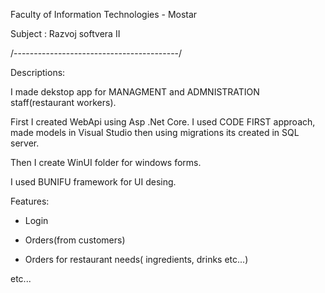 Faculty of Information Technologies - Mostar

Subject : Razvoj softvera II

/-----------------------------------------/

Descriptions: 

I made dekstop app for MANAGMENT and ADMNISTRATION staff(restaurant workers).

First I created WebApi using Asp .Net Core. I used CODE FIRST approach, made models in Visual Studio then using migrations its created
in SQL server.

Then I create WinUI folder for windows forms. 

I used BUNIFU framework for UI desing.

Features:

- Login

- Orders(from customers)

- Orders for restaurant needs( ingredients, drinks etc...)

etc...
